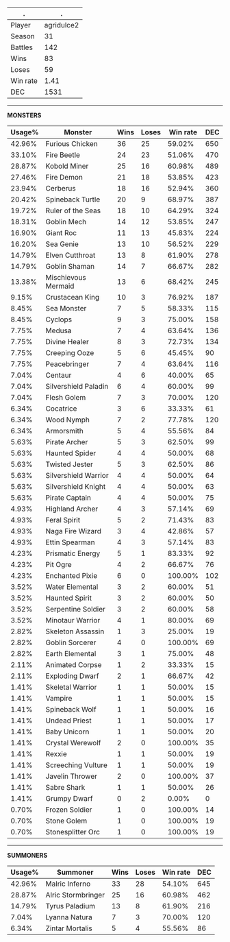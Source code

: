.|.
|-|-
Player|agridulce2
Season|31
Battles|142
Wins|83
Loses|59
Win rate|1.41
DEC|1531

---
**MONSTERS**

Usage%|Monster|Wins|Loses|Win rate|DEC|
-|-|-|-|-|-|
42.96%|Furious Chicken|36|25|59.02%|650|
33.10%|Fire Beetle|24|23|51.06%|470|
28.87%|Kobold Miner|25|16|60.98%|489|
27.46%|Fire Demon|21|18|53.85%|423|
23.94%|Cerberus|18|16|52.94%|360|
20.42%|Spineback Turtle|20|9|68.97%|387|
19.72%|Ruler of the Seas|18|10|64.29%|324|
18.31%|Goblin Mech|14|12|53.85%|247|
16.90%|Giant Roc|11|13|45.83%|224|
16.20%|Sea Genie|13|10|56.52%|229|
14.79%|Elven Cutthroat|13|8|61.90%|278|
14.79%|Goblin Shaman|14|7|66.67%|282|
13.38%|Mischievous Mermaid|13|6|68.42%|245|
9.15%|Crustacean King|10|3|76.92%|187|
8.45%|Sea Monster|7|5|58.33%|115|
8.45%|Cyclops|9|3|75.00%|158|
7.75%|Medusa|7|4|63.64%|136|
7.75%|Divine Healer|8|3|72.73%|134|
7.75%|Creeping Ooze|5|6|45.45%|90|
7.75%|Peacebringer|7|4|63.64%|116|
7.04%|Centaur|4|6|40.00%|65|
7.04%|Silvershield Paladin|6|4|60.00%|99|
7.04%|Flesh Golem|7|3|70.00%|120|
6.34%|Cocatrice|3|6|33.33%|61|
6.34%|Wood Nymph|7|2|77.78%|120|
6.34%|Armorsmith|5|4|55.56%|84|
5.63%|Pirate Archer|5|3|62.50%|99|
5.63%|Haunted Spider|4|4|50.00%|68|
5.63%|Twisted Jester|5|3|62.50%|86|
5.63%|Silvershield Warrior|4|4|50.00%|64|
5.63%|Silvershield Knight|4|4|50.00%|63|
5.63%|Pirate Captain|4|4|50.00%|75|
4.93%|Highland Archer|4|3|57.14%|69|
4.93%|Feral Spirit|5|2|71.43%|83|
4.93%|Naga Fire Wizard|3|4|42.86%|57|
4.93%|Ettin Spearman|4|3|57.14%|83|
4.23%|Prismatic Energy|5|1|83.33%|92|
4.23%|Pit Ogre|4|2|66.67%|76|
4.23%|Enchanted Pixie|6|0|100.00%|102|
3.52%|Water Elemental|3|2|60.00%|51|
3.52%|Haunted Spirit|3|2|60.00%|50|
3.52%|Serpentine Soldier|3|2|60.00%|58|
3.52%|Minotaur Warrior|4|1|80.00%|69|
2.82%|Skeleton Assassin|1|3|25.00%|19|
2.82%|Goblin Sorcerer|4|0|100.00%|69|
2.82%|Earth Elemental|3|1|75.00%|48|
2.11%|Animated Corpse|1|2|33.33%|15|
2.11%|Exploding Dwarf|2|1|66.67%|42|
1.41%|Skeletal Warrior|1|1|50.00%|15|
1.41%|Vampire|1|1|50.00%|15|
1.41%|Spineback Wolf|1|1|50.00%|16|
1.41%|Undead Priest|1|1|50.00%|17|
1.41%|Baby Unicorn|1|1|50.00%|20|
1.41%|Crystal Werewolf|2|0|100.00%|35|
1.41%|Rexxie|1|1|50.00%|19|
1.41%|Screeching Vulture|1|1|50.00%|19|
1.41%|Javelin Thrower|2|0|100.00%|37|
1.41%|Sabre Shark|1|1|50.00%|26|
1.41%|Grumpy Dwarf|0|2|0.00%|0|
0.70%|Frozen Soldier|1|0|100.00%|14|
0.70%|Stone Golem|1|0|100.00%|19|
0.70%|Stonesplitter Orc|1|0|100.00%|19|

---
**SUMMONERS**

Usage%|Summoner|Wins|Loses|Win rate|DEC|
-|-|-|-|-|-|
42.96%|Malric Inferno|33|28|54.10%|645|
28.87%|Alric Stormbringer|25|16|60.98%|462|
14.79%|Tyrus Paladium|13|8|61.90%|216|
7.04%|Lyanna Natura|7|3|70.00%|120|
6.34%|Zintar Mortalis|5|4|55.56%|86|
